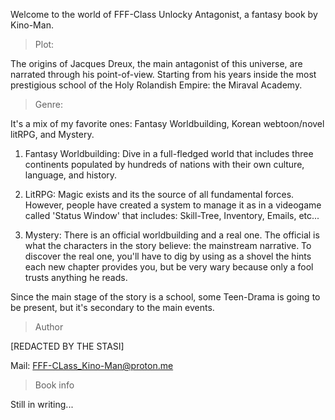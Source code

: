 Welcome to the world of FFF-Class Unlocky Antagonist, a fantasy book by Kino-Man.

>Plot:

The origins of Jacques Dreux, the main antagonist of this universe, are narrated through his point-of-view. Starting from his years inside the most prestigious school of the Holy Rolandish Empire: the Miraval Academy.

>Genre:

It's a mix of my favorite ones: Fantasy Worldbuilding, Korean webtoon/novel litRPG, and Mystery.

1) Fantasy Worldbuilding: Dive in a full-fledged world that includes three continents populated by hundreds of nations with their own culture, language, and history.

2) LitRPG: Magic exists and its the source of all fundamental forces. However, people have created a system to manage it as in a videogame called 'Status Window' that includes: Skill-Tree, Inventory, Emails, etc...

3) Mystery: There is an official worldbuilding and a real one. The official is what the characters in the story believe: the mainstream narrative. To discover the real one, you'll have to dig by using as a shovel the hints each new chapter provides you, but be very wary because only a fool trusts anything he reads.

Since the main stage of the story is a school, some Teen-Drama is going to be present, but it's secondary to the main events.

>Author

[REDACTED BY THE STASI]

Mail: FFF-CLass_Kino-Man@proton.me

>Book info

Still in writing...
